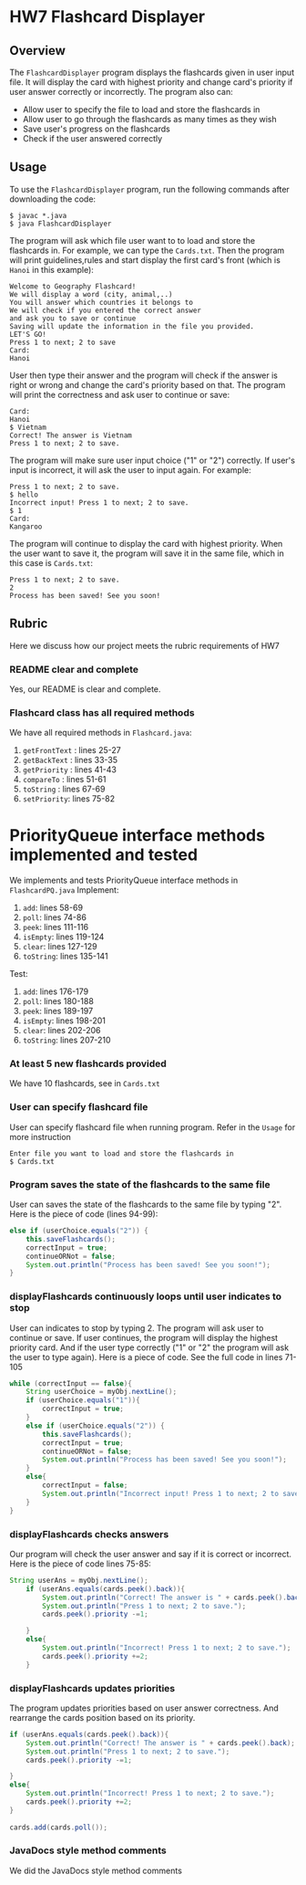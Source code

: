 # HW7 Flashcard Displayer

## Overview

The `FlashcardDisplayer` program displays the flashcards given in user input file. It will display the card with highest priority and change card's priority if user answer correctly or incorrectly.
The program also can:
- Allow user to specify the file to load and store the flashcards in
- Allow user to go through the flashcards as many times as they wish
- Save user's progress on the flashcards
- Check if the user answered correctly

## Usage
To use the `FlashcardDisplayer` program, run the following commands after downloading the code:
```
$ javac *.java
$ java FlashcardDisplayer
```

The program will ask which file user want to  to load and store the flashcards in. For example, we can type the `Cards.txt`. Then the program will print guidelines,rules and start display the first card's front (which is `Hanoi` in this example):
```
Welcome to Geography Flashcard!
We will display a word (city, animal,..)
You will answer which countries it belongs to
We will check if you entered the correct answer
and ask you to save or continue
Saving will update the information in the file you provided.
LET'S GO!
Press 1 to next; 2 to save
Card: 
Hanoi
```

User then type their answer and the program will check if the answer is right or wrong and change the card's priority based on that. The program will print the correctness and ask user to continue or save:

```
Card: 
Hanoi
$ Vietnam
Correct! The answer is Vietnam
Press 1 to next; 2 to save.
```

The program will make sure user input choice ("1" or "2") correctly. If user's input is incorrect, it will ask the user to input again. For example:
```
Press 1 to next; 2 to save.
$ hello
Incorrect input! Press 1 to next; 2 to save.
$ 1
Card: 
Kangaroo
```

The program will continue to display the card with highest priority. When the user want to save it, the program will save it in the same file, which in this case is `Cards.txt`:

```
Press 1 to next; 2 to save.
2
Process has been saved! See you soon!
```

## Rubric
Here we discuss how our project meets the rubric requirements of HW7
### README clear and complete
Yes, our README is clear and complete.
### Flashcard class has all required methods
We have all required methods in `Flashcard.java`:
1. `getFrontText` : lines 25-27
2. `getBackText` : lines 33-35
3. `getPriority` : lines 41-43
4. `compareTo` : lines 51-61
5. `toString` : lines 67-69
6. `setPriority`: lines 75-82

# PriorityQueue interface methods implemented and tested
We implements and tests PriorityQueue interface methods in `FlashcardPQ.java`
Implement:
1. `add`: lines 58-69
2. `poll`: lines 74-86
3. `peek`: lines 111-116
4. `isEmpty`: lines 119-124
5. `clear`: lines 127-129
6. `toString`: lines 135-141

Test: 
1. `add`: lines 176-179
2. `poll`: lines 180-188
3. `peek`: lines 189-197
4. `isEmpty`: lines 198-201
5. `clear`: lines 202-206
6. `toString`: lines 207-210

### At least 5 new flashcards provided
We have 10 flashcards, see in `Cards.txt`

### User can specify flashcard file
User can specify flashcard file when running program. Refer in the `Usage` for more instruction
```
Enter file you want to load and store the flashcards in
$ Cards.txt
```

### Program saves the state of the flashcards to the same file
User can saves the state of the flashcards to the same file by typing "2". Here is the piece of code (lines 94-99):
```java
else if (userChoice.equals("2")) {
    this.saveFlashcards();
    correctInput = true;
    continueORNot = false;
    System.out.println("Process has been saved! See you soon!");
}
```

### displayFlashcards continuously loops until user indicates to stop
User can indicates to stop by typing 2. The program will ask user to continue or save. If user continues, the program will display the highest priority card. And if the user type correctly ("1" or "2" the program will ask the user to type again). Here is a piece of code. See the full code in lines 71-105
```java
while (correctInput == false){
    String userChoice = myObj.nextLine();
    if (userChoice.equals("1")){
        correctInput = true;
    }
    else if (userChoice.equals("2")) {
        this.saveFlashcards();
        correctInput = true;
        continueORNot = false;
        System.out.println("Process has been saved! See you soon!");
    }
    else{
        correctInput = false;
        System.out.println("Incorrect input! Press 1 to next; 2 to save.");
    }
}
```
### displayFlashcards checks answers
Our program will check the user answer and say if it is correct or incorrect. Here is the piece of code lines 75-85:
```java
String userAns = myObj.nextLine();
    if (userAns.equals(cards.peek().back)){
        System.out.println("Correct! The answer is " + cards.peek().back);
        System.out.println("Press 1 to next; 2 to save.");
        cards.peek().priority -=1;

    }
    else{
        System.out.println("Incorrect! Press 1 to next; 2 to save.");
        cards.peek().priority +=2;
    }
```
### displayFlashcards updates priorities
The program updates priorities based on user answer correctness. And rearrange the cards position based on its priority.
```java
if (userAns.equals(cards.peek().back)){
    System.out.println("Correct! The answer is " + cards.peek().back);
    System.out.println("Press 1 to next; 2 to save.");
    cards.peek().priority -=1;

}
else{
    System.out.println("Incorrect! Press 1 to next; 2 to save.");
    cards.peek().priority +=2;
}
            
cards.add(cards.poll());   
```
### JavaDocs style method comments
We did the JavaDocs style method comments